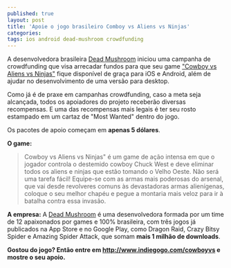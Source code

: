```yaml
---
published: true
layout: post
title: 'Apoie o jogo brasileiro Comboy vs Aliens vs Ninjas'
categories: 
tags: ios android dead-mushroom crowdfunding
---
```


 
A desenvolvedora brasileira <a href="http://www.deadmushroom.com" target="_blank">Dead Mushroom</a>
 iniciou uma campanha de crowdfunding que visa arrecadar fundos para que seu game <a href="http://www.indiegogo.com/cowboyvs" target="_blank">&quot;Cowboy vs Aliens vs Ninjas&quot;</a>
 fique dispon&#237;vel de gra&#231;a para iOS e Android, al&#233;m de ajudar no desenvolvimento de uma vers&#227;o para desktop.
 

 
Como j&#225; &#233; de praxe em campanhas crowdfunding, caso a meta seja alcan&#231;ada, todos os apoiadores do projeto receber&#227;o diversas recompensas. E uma das recompensas mais legais &#233; ter seu rosto estampado em um cartaz de &quot;Most Wanted&quot; dentro do jogo.
 

 
Os pacotes de apoio come&#231;am em <strong>apenas 5 d&#243;lares</strong>. 
 
<strong>O game:</strong>
> Cowboy vs Aliens vs Ninjas&quot; &#233; um game de a&#231;&#227;o intensa em que o jogador controla o destemido cowboy Chuck West e deve eliminar todos os aliens e ninjas que est&#227;o tomando o Velho Oeste. N&#227;o ser&#225; uma tarefa f&#225;cil! Equipe-se com as armas mais poderosas do arsenal, que vai desde revolveres comuns &#224;s devastadoras armas alien&#237;genas, coloque o seu melhor chap&#233;u e pegue a montaria mais veloz para ir &#224; batalha contra essa invas&#227;o.
> <br />

 
<strong>A empresa:</strong>
A <a href="http://www.deadmushroom.com" target="_blank">Dead Mushroom</a>
 &#233; uma desenvolvedora formada por um time de 12 apaixonados por games e 100% brasileira, com tr&#234;s jogos j&#225; publicados na App Store e no Google Play, como Dragon Raid, Crazy Bitsy Spider e Amazing Spider Attack, que somam <strong>mais 1 milh&#227;o de downloads</strong>.
 

 
<strong>Gostou do jogo? Ent&#227;o entre em <a href="http://www.indiegogo.com/cowboyvs" target="_blank">http://www.indiegogo.com/cowboyvs</a>
 e mostre o seu apoio.</strong>
